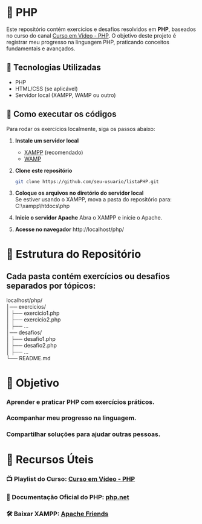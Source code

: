 # 📜 PHP

Este repositório contém exercícios e desafios resolvidos em **PHP**, baseados no curso do canal [Curso em Vídeo - PHP](https://www.youtube.com/playlist?list=PLHz_AreHm4dlFPrCXCmd5g92860x_Pbr_). O objetivo deste projeto é registrar meu progresso na linguagem PHP, praticando conceitos fundamentais e avançados.

## 🚀 Tecnologias Utilizadas

- PHP
- HTML/CSS (se aplicável)
- Servidor local (XAMPP, WAMP ou outro)

## 📌 Como executar os códigos

Para rodar os exercícios localmente, siga os passos abaixo:

1. **Instale um servidor local**  
   - [XAMPP](https://www.apachefriends.org/pt_br/index.html) (recomendado)  
   - [WAMP](https://www.wampserver.com/en/)
     
2. **Clone este repositório**  
   ```bash
   git clone https://github.com/seu-usuario/listaPHP.git
   
3. **Coloque os arquivos no diretório do servidor local**  
  Se estiver usando o XAMPP, mova a pasta do repositório para: C:\xampp\htdocs\php 

5. **Inicie o servidor Apache**
  Abra o XAMPP e inicie o Apache.

6. **Acesse no navegador**
   http://localhost/php/
   
# 📖 Estrutura do Repositório
## Cada pasta contém exercícios ou desafios separados por tópicos:
localhost/php/<br>
│── exercicios/<br>
│   ├── exercicio1.php<br>
│   ├── exercicio2.php<br>
│   ├── ...<br>
│── desafios/<br>
│   ├── desafio1.php<br>
│   ├── desafio2.php<br>
│   ├── ...<br>
└── README.md<br>


# 🎯 Objetivo

### Aprender e praticar PHP com exercícios práticos.

### Acompanhar meu progresso na linguagem.

### Compartilhar soluções para ajudar outras pessoas.

# 🔗 Recursos Úteis

### 📺 Playlist do Curso: [Curso em Vídeo - PHP](https://www.youtube.com/playlist?list=PLHz_AreHm4dlFPrCXCmd5g92860x_Pbr_)

### 📘 Documentação Oficial do PHP: [php.net](https://www.php.net/)

### 🛠️ Baixar XAMPP: [Apache Friends](https://www.apachefriends.org/)

